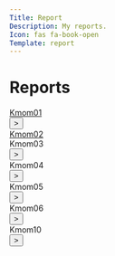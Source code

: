 ```yaml
---
Title: Report
Description: My reports.
Icon: fas fa-book-open
Template: report
---
```


Reports
========

<div class="kmom-box">
    <div class="box-header"></div>
    <div class="box-main">
        <a href="kmom01.md">Kmom01</a> 
    </div>
    <div class="box-footer">
        <button>></button>
    </div>
</div>

<div class="kmom-box">
    <div class="box-header"></div>
        <div class="box-main">
        <a href="kmom02.md">Kmom02</a> 
        </div>
</div>

<div class="kmom-box">
    <div class="box-header"></div>
    <div class="box-main">
        Kmom03
    </div>
    <div class="box-footer">
        <button>></button>
    </div>
</div>

<div class="kmom-box">
    <div class="box-header"></div>
    <div class="box-main">
        Kmom04
    </div>
    <div class="box-footer">
        <button>></button>
    </div>
</div>

<div class="kmom-box">
    <div class="box-header"></div>
    <div class="box-main">
        Kmom05
    </div>
    <div class="box-footer">
        <button>></button>
    </div>
</div>

<div class="kmom-box">
    <div class="box-header"></div>
    <div class="box-main">
        Kmom06
    </div>
    <div class="box-footer">
        <button>></button>
    </div>
</div>

<div class="kmom-box project">
    <div class="box-header"></div>
    <div class="box-main">
        Kmom10
    </div>
    <div class="box-footer">
        <button>></button>
    </div>
</div>
